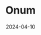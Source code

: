 ---  
layout: startup_page  
title: "Onum"  
id: "onum.com"  
permalink: "/onumonum.com04102024/"  
website: "https://onum.com/"  
funding_round: "Series A"  
funding_amount: "$28M"  
investors: "Dawn Capital, Kibo Ventures, Insight Partners"  
about: "Onum is a data observability platform that provides companies with control over their data, cost, and performance. It helps organizations remove noise from their data, enabling timely, informed decisions regarding cybersecurity, network performance, and infrastructure management. Onum achieves this by offering real-time observation, filtering, enrichment, and orchestration of data."  
markets: "Data Observability, Cloud Computing, Data Management, Information Technology, Internet, Software"  
hq: "Madrid, Spain"  
founded_year: "2022"  
linkedin: "https://www.linkedin.com/company/onuminc/"  
twitter: "https://twitter.com/onum_inc"  
instagram: ""  
facebook: ""  
crunchbase: "https://www.crunchbase.com/organization/signalit"  
pitchbook: "https://pitchbook.com/profiles/company/528618-97"  

date_display: "10-Apr-2024"  
date: "2024-04-10"

# SEO Optimization  
meta_title: "Onum - Series A Funding ($28M)"  
meta_description: "Onum, Onum is a data observability platform that provides companies with control over their data, cost, and performance. It helps organizations remove noise..."  
meta_keywords: "Onum, Data Observability, Cloud Computing, Data Management, Information Technology, Internet, Software, Series A funding"  
canonical_url: "https://startup.projectstartups.com/onumonum.com04102024/"  
---